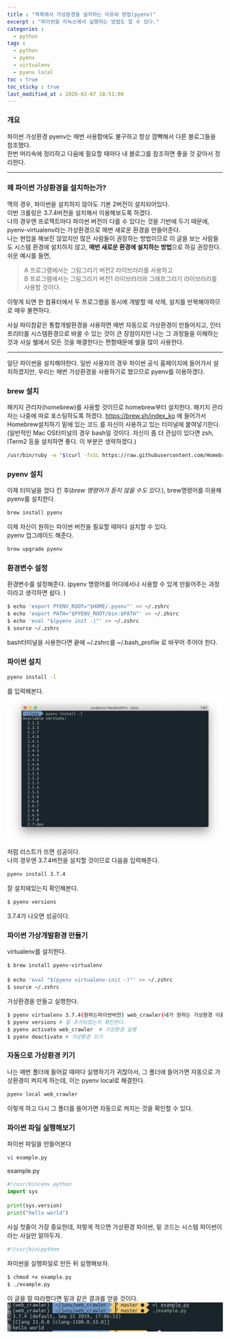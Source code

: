 ```yaml
---
title : "맥북에서 가상환경을 설치하는 이유와 방법(pyenv)"
excerpt : "파이썬을 리눅스에서 실행하는 방법도 알 수 있다."
categories : 
  - python
tags :
  - python
  - pyenv
  - virtualenv
  - pyenv local
toc : true
toc_sticky : true
last_modified_at : 2020-02-07 18:51:00
---
```


### 개요
파이썬 가상환경 pyenv는 매번 사용함에도 불구하고 항상 깜빡해서 다른 블로그들을 참조했다.  
한번 머리속에 정리하고 다음에 필요할 때마다 내 블로그를 참조하면 좋을 것 같아서 정리한다.  

---
### 왜 파이썬 가상환경을 설치하는가?
맥의 경우, 파이썬을 설치하지 않아도 기본 2버전이 설치되어있다.  
이번 크롤링은 3.7.4버전을 설치해서 이용해보도록 하겠다.  
나의 경우엔 프로젝트마다 파이썬 버전이 다를 수 있다는 것을 기반에 두기 때문에, pyenv-virtualenv라는 가상환경으로 매번 새로운 환경을 만들어준다.  
나는 현업을 해보진 않았지만 많은 사람들이 권장하는 방법이므로 이 글을 보는 사람들도 시스템 환경에 설치하지 않고, **매번 새로운 환경에 설치하는 방법**으로 하길 권장한다.  
쉬운 예시를 들면, 
>A 프로그램에서는 그림그리기 버전2 라이브러리를 사용하고  
>B 프로그램에서는 그림그리기 버전1 라이브러리와 그래프그리기 라이브러리를 사용할 것이다.  

이렇게 되면 한 컴퓨터에서 두 프로그램을 동시에 개발할 때 삭제, 설치를 반복해야하므로 매우 불편하다.  

사실 파이참같은 통합개발환경을 사용하면 매번 자동으로 가상환경이 만들어지고, 인터프리터를 시스템환경으로 바꿀 수 있는 것이 큰 장점이지만 나는 그 과정들을 이해하는 것과 사실 쉘에서 모든 것을 해결한다는 편함때문에 쉘을 많이 사용한다.  

---
일단 파이썬을 설치해야한다. 일반 사용자의 경우 파이썬 공식 홈페이지에 들어가서 설치하겠지만, 우리는 매번 가상환경을 사용하기로 했으므로 pyenv를 이용하겠다. 
### brew 설치 
패키지 관리자(homebrew)를 사용할 것이므로 homebrew부터 설치한다. 패키지 관리자는 나중에 따로 포스팅하도록 하겠다.
<https://brew.sh/index_ko> 에 들어가서 Homebrew설치하기 밑에 있는 코드
를 자신이 사용하고 있는 터미널에 붙여넣기한다.
(일반적인 Mac OS터미널의 경우 bash일 것이다. 자신이 좀 더 관심이 있다면 zsh, ITerm2 등을 설치하면 좋다. 이 부분은 생략하겠다.)  


```bash
/usr/bin/ruby -e "$(curl -fsSL https://raw.githubusercontent.com/Homebrew/install/master/install)"
```

### pyenv 설치
이제 터미널을 껐다 킨 후(_brew 명령어가 듣지 않을 수도 있다._), brew명령어를 이용해 pyenv를 설치한다.  

```bash
brew install pyenv
```  

이제 자신이 원하는 파이썬 버전을 필요할 때마다 설치할 수 있다.  
pyenv 업그레이드 해준다.  

```bash
brew upgrade pyenv
```   

### 환경변수 설정
환경변수를 설정해준다. (pyenv 명령어를 어디에서나 사용할 수 있게 만들어주는 과정이라고 생각하면 쉽다. )  

```bash
$ echo 'export PYENV_ROOT="$HOME/.pyenv"' >> ~/.zshrc
$ echo 'export PATH="$PYENV_ROOT/bin:$PATH"' >> ~/.zhsrc
$ echo 'eval "$(pyenv init -)"' >> ~/.zshrc
$ source ~/.zshrc
```  

bash터미널을 사용한다면 끝에 ~/.zshrc를 ~/.bash\_profile 로 바꾸어 주어야 한다.


### 파이썬 설치

```bash
pyenv install -l
```
를 입력해본다.
![사진1](/assets/img/pyenv1.png)
처럼 리스트가 뜨면 성공이다.  
나의 경우엔 3.7.4버전을 설치할 것이므로 다음을 입력해준다.  

```bash
pyenv install 3.7.4
```  
 
잘 설치돼있는지 확인해본다.  

```bash
$ pyenv versions
```

3.7.4가 나오면 성공이다.  

### 파이썬 가상개발환경 만들기

virtualenv를 설치한다.  

```bash
$ brew install pyenv-virtualenv

$ echo 'eval "$(pyenv virtualenv-init -)"' >> ~/.zshrc
$ source ~/.zshrc
```

가상환경을 만들고 실행한다.  

```bash
$ pyenv virtualenv 3.7.4(원하는파이썬버전) web_crawler(내가 원하는 가상환경 이름)
$ pyenv versions # 잘 추가되었는지 확인한다.
$ pyenv activate web_crawler  # 가상환경 실행
$ pyenv deactivate # 가상환경 끄기
```

### 자동으로 가상환경 키기

나는 매번 폴더에 들어갈 때마다 실행하기가 귀찮아서, 그 폴더에 들어가면 자동으로 가상환경이 켜지게 하는데, 이는 pyenv local로 해결한다.  

```bash
pyenv local web_crawler
```

이렇게 하고 다시 그 폴더를 들어가면 자동으로 켜지는 것을 확인할 수 있다.  

### 파이썬 파일 실행해보기

파이썬 파일을 만들어본다

```bash
vi example.py
```

example.py

```python
#!/usr/bin/env python
import sys

print(sys.version)
print("hello world")

```

사실 첫줄이 가장 중요한데, 저렇게 적으면 가상환경 파이썬,
밑 코드는 시스템 파이썬이라는 사실만 알아두자. 

```python
#!/usr/bin/python
```


파이썬을 실행파일로 만든 뒤 실행해보자.

```bash
$ chmod +x example.py
$ ./example.py
```

이 글을 잘 따라했다면 밑과 같은 결과를 얻을 것이다.
![이미지](/assets/img/pyenv2.png)
  

<!--
### 웹에서 정보 가져오기
> [!IMPORTANT]  
>내 컴퓨터 환경 : Mac OS, Unix, zsh  
>Reference : [나만의 웹 크롤러 만들기]("https://beomi.github.io/gb-crawling/")  

크롤링을 하게 된 이유
최근에 자동화에 대한 관심이 생겨서.
크롤링은 인터넷 상에 있는 자료들을 가져와 프로그래밍 혹은 데이터 분석하기가 가능한 형태로 가공하는 작업이다.  
나는 두가지 다 관심이 있는데 먼저 해보려고 하는 것은 프로그래밍이다.  
[나만의 웹 크롤러 만들기]("https://beomi.github.io/gb-crawling/")를 참고하여 간단한 웹 크롤러 작업 환경을 구성해보겠다.  
Mac Os, 그중 zsh(bash)환경으로 많은 부분을 해결하고 싶은 초보 개발자에게 많은 도움이 될 것 같다.
-->
